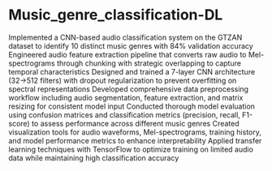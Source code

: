 # Music_genre_classification-DL

Implemented a CNN-based audio classification system on the GTZAN dataset to identify 10 distinct music genres with 84% validation accuracy
Engineered audio feature extraction pipeline that converts raw audio to Mel-spectrograms through chunking with strategic overlapping to capture temporal characteristics
Designed and trained a 7-layer CNN architecture (32→512 filters) with dropout regularization to prevent overfitting on spectral representations
Developed comprehensive data preprocessing workflow including audio segmentation, feature extraction, and matrix resizing for consistent model input
Conducted thorough model evaluation using confusion matrices and classification metrics (precision, recall, F1-score) to assess performance across different music genres
Created visualization tools for audio waveforms, Mel-spectrograms, training history, and model performance metrics to enhance interpretability
Applied transfer learning techniques with TensorFlow to optimize training on limited audio data while maintaining high classification accuracy

